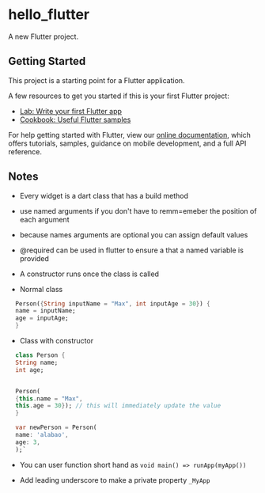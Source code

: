 # hello_flutter

A new Flutter project.

## Getting Started

This project is a starting point for a Flutter application.

A few resources to get you started if this is your first Flutter project:

- [Lab: Write your first Flutter app](https://flutter.dev/docs/get-started/codelab)
- [Cookbook: Useful Flutter samples](https://flutter.dev/docs/cookbook)

For help getting started with Flutter, view our
[online documentation](https://flutter.dev/docs), which offers tutorials,
samples, guidance on mobile development, and a full API reference.

## Notes

- Every widget is a dart class that has a build method

- use named arguments if you don't have to remm=emeber the position of each argument
- because names arguments are optional you can assign default values
- @required can be used in flutter to ensure a that a named variable is provided
- A constructor runs once the class is called

- Normal class
```dart
  Person({String inputName = "Max", int inputAge = 30}) {
  name = inputName;
  age = inputAge;
  }
```

- Class with constructor
```dart
  class Person {
  String name;
  int age;


  Person(
  {this.name = "Max",
  this.age = 30}); // this will immediately update the value
  }

  var newPerson = Person(
  name: 'alabao',
  age: 3,
  );`
```

- You can user function short hand as `void main() => runApp(myApp())`

- Add leading underscore to make a private property `_MyApp`
